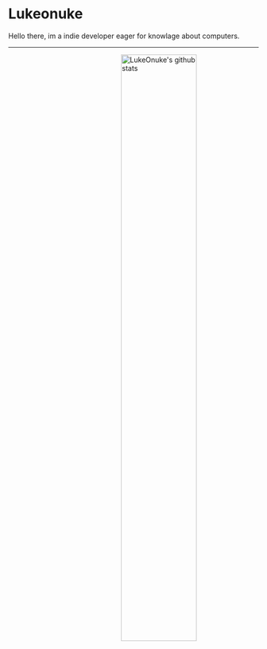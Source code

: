 <!--
**LukeOnuke/LukeOnuke** is a ✨ _special_ ✨ repository because its `README.md` (this file) appears on your GitHub profile.

<!-- Your github readme stats
You can use this api: https://github.com/anuraghazra/github-readme-stats
-->
<h1>Lukeonuke</h1>
<p>Hello there, im a indie developer eager for knowlage about computers.</p>
<hr>
<img width="55%" align="right" alt="LukeOnuke's github stats" src="https://github-readme-stats.vercel.app/api?username=LukeOnuke&show_icons=true&theme=dracula" />
